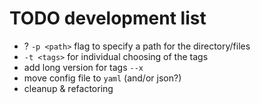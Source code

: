 # TODO development list

* ? `-p <path>` flag to specify a path for the directory/files
* `-t <tags>` for individual choosing of the tags
* add long version for tags `--x`
* move config file to `yaml` (and/or json?)
* cleanup & refactoring
